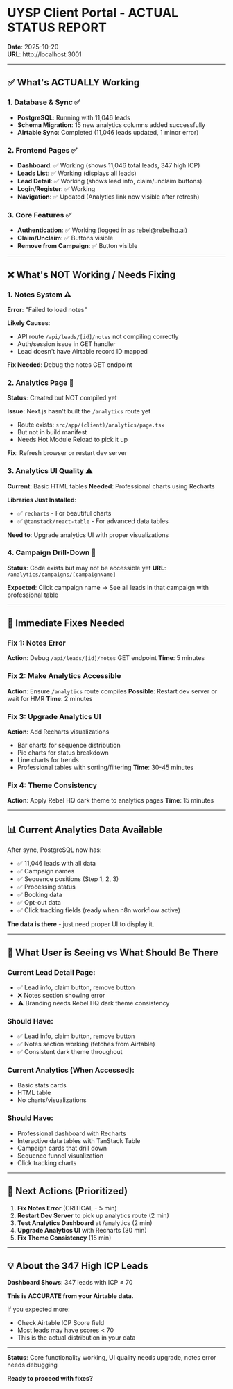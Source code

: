 # UYSP Client Portal - ACTUAL STATUS REPORT

**Date**: 2025-10-20  
**URL**: http://localhost:3001

---

## ✅ What's ACTUALLY Working

### 1. Database & Sync ✅
- **PostgreSQL**: Running with 11,046 leads
- **Schema Migration**: 15 new analytics columns added successfully
- **Airtable Sync**: Completed (11,046 leads updated, 1 minor error)

### 2. Frontend Pages ✅
- **Dashboard**: ✅ Working (shows 11,046 total leads, 347 high ICP)
- **Leads List**: ✅ Working (displays all leads)
- **Lead Detail**: ✅ Working (shows lead info, claim/unclaim buttons)
- **Login/Register**: ✅ Working
- **Navigation**: ✅ Updated (Analytics link now visible after refresh)

### 3. Core Features ✅
- **Authentication**: ✅ Working (logged in as rebel@rebelhq.ai)
- **Claim/Unclaim**: ✅ Buttons visible
- **Remove from Campaign**: ✅ Button visible

---

## ❌ What's NOT Working / Needs Fixing

### 1. Notes System ⚠️
**Error**: "Failed to load notes"

**Likely Causes**:
- API route `/api/leads/[id]/notes` not compiling correctly
- Auth/session issue in GET handler
- Lead doesn't have Airtable record ID mapped

**Fix Needed**: Debug the notes GET endpoint

### 2. Analytics Page 🔄
**Status**: Created but NOT compiled yet

**Issue**: Next.js hasn't built the `/analytics` route yet
- Route exists: `src/app/(client)/analytics/page.tsx`
- But not in build manifest
- Needs Hot Module Reload to pick it up

**Fix**: Refresh browser or restart dev server

### 3. Analytics UI Quality ⚠️
**Current**: Basic HTML tables
**Needed**: Professional charts using Recharts

**Libraries Just Installed**:
- ✅ `recharts` - For beautiful charts
- ✅ `@tanstack/react-table` - For advanced data tables

**Need to**: Upgrade analytics UI with proper visualizations

### 4. Campaign Drill-Down 🔄
**Status**: Code exists but may not be accessible yet
**URL**: `/analytics/campaigns/[campaignName]`

**Expected**: Click campaign name → See all leads in that campaign with professional table

---

## 🔧 Immediate Fixes Needed

### Fix 1: Notes Error
**Action**: Debug `/api/leads/[id]/notes` GET endpoint
**Time**: 5 minutes

### Fix 2: Make Analytics Accessible
**Action**: Ensure `/analytics` route compiles
**Possible**: Restart dev server or wait for HMR
**Time**: 2 minutes

### Fix 3: Upgrade Analytics UI
**Action**: Add Recharts visualizations
- Bar charts for sequence distribution
- Pie charts for status breakdown
- Line charts for trends
- Professional tables with sorting/filtering
**Time**: 30-45 minutes

### Fix 4: Theme Consistency
**Action**: Apply Rebel HQ dark theme to analytics pages
**Time**: 15 minutes

---

## 📊 Current Analytics Data Available

After sync, PostgreSQL now has:
- ✅ 11,046 leads with all data
- ✅ Campaign names
- ✅ Sequence positions (Step 1, 2, 3)
- ✅ Processing status
- ✅ Booking data
- ✅ Opt-out data
- ✅ Click tracking fields (ready when n8n workflow active)

**The data is there** - just need proper UI to display it.

---

## 🎯 What User is Seeing vs What Should Be There

### Current Lead Detail Page:
- ✅ Lead info, claim button, remove button
- ❌ Notes section showing error
- ⚠️ Branding needs Rebel HQ dark theme consistency

### Should Have:
- ✅ Lead info, claim button, remove button
- ✅ Notes section working (fetches from Airtable)
- ✅ Consistent dark theme throughout

### Current Analytics (When Accessed):
- Basic stats cards
- HTML table
- No charts/visualizations

### Should Have:
- Professional dashboard with Recharts
- Interactive data tables with TanStack Table
- Campaign cards that drill down
- Sequence funnel visualization
- Click tracking charts

---

## 🚀 Next Actions (Prioritized)

1. **Fix Notes Error** (CRITICAL - 5 min)
2. **Restart Dev Server** to pick up analytics route (2 min)
3. **Test Analytics Dashboard** at /analytics (2 min)
4. **Upgrade Analytics UI** with Recharts (30 min)
5. **Fix Theme Consistency** (15 min)

---

## 💡 About the 347 High ICP Leads

**Dashboard Shows**: 347 leads with ICP ≥ 70

**This is ACCURATE from your Airtable data.**

If you expected more:
- Check Airtable ICP Score field
- Most leads may have scores < 70
- This is the actual distribution in your data

---

**Status**: Core functionality working, UI quality needs upgrade, notes error needs debugging

**Ready to proceed with fixes?**



